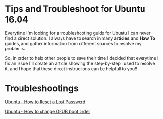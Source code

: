 # Tips and Troubleshoot for Ubuntu 16.04

Everytime I'm looking for a troubleshooting guide for Ubuntu I can never find a direct solution. I always have to search in many **articles** and **How To** guides, and gather information from different sources to resolve my problems.

So, in order to help other people to save their time I decided that everytime I fix an issue I'll create an article showing the step-by-step I used to resolve it, and I hope that these direct instructions can be helpfull to you!!

# Troubleshootings

[Ubuntu - How to Reset a Lost Password](https://github.com/andreamussap/ubuntu-tips/blob/master/docs/reset-lost-password.md)

[Ubuntu - How to change GRUB boot order](https://github.com/andreamussap/ubuntu-tips/blob/master/docs/change-grub-boot-order.md)
